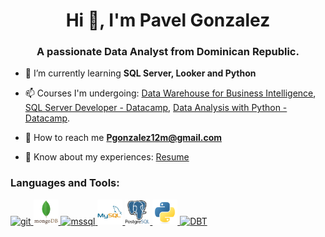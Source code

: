 <h1 align="center">Hi 👋, I'm Pavel Gonzalez</h1>
<h3 align="center">A passionate Data Analyst from Dominican Republic.</h3>

- 🌱 I’m currently learning **SQL Server, Looker and Python**

- 📫 Courses I'm undergoing: [Data Warehouse for Business Intelligence](https://www.coursera.org/specializations/data-warehousing), [SQL Server Developer - Datacamp](https://www.datacamp.com/tracks/sql-server-developer?version=2), [Data Analysis with Python - Datacamp](https://www.datacamp.com/tracks/data-analyst-with-python).

- 📧 How to reach me **Pgonzalez12m@gmail.com**

- 📄 Know about my experiences: [Resume](https://drive.google.com/file/d/1xAWKoxiM4vMhhIABKzfXWMqtDe7MdICY/view?usp=sharing)


<h3 align="left">Languages and Tools:</h3>
<p align="left"> <a href="https://git-scm.com/" target="_blank" rel="noreferrer"> <img src="https://www.vectorlogo.zone/logos/git-scm/git-scm-icon.svg" alt="git" width="40" height="40"/> </a> <a href="https://www.mongodb.com/" target="_blank" rel="noreferrer"> <img src="https://raw.githubusercontent.com/devicons/devicon/master/icons/mongodb/mongodb-original-wordmark.svg" alt="mongodb" width="40" height="40"/> </a> <a href="https://www.microsoft.com/en-us/sql-server" target="_blank" rel="noreferrer"> <img src="https://www.svgrepo.com/show/303229/microsoft-sql-server-logo.svg" alt="mssql" width="40" height="40"/> </a> <a href="https://www.mysql.com/" target="_blank" rel="noreferrer"> <img src="https://raw.githubusercontent.com/devicons/devicon/master/icons/mysql/mysql-original-wordmark.svg" alt="mysql" width="40" height="40"/> </a> <a href="https://www.postgresql.org" target="_blank" rel="noreferrer"> <img src="https://raw.githubusercontent.com/devicons/devicon/master/icons/postgresql/postgresql-original-wordmark.svg" alt="postgresql" width="40" height="40"/> </a> <a href="https://www.python.org" target="_blank" rel="noreferrer"> <img src="https://raw.githubusercontent.com/devicons/devicon/master/icons/python/python-original.svg" alt="python" width="40" height="40"/> </a> 
<a href="https://www.getdbt.com/" target="_blank" rel="nonreferred"> <img src="https://www.getdbt.com//ui/img/logos/dbt-logo.svg" alt="DBT" width="50" height="50"/> </a> </p>
